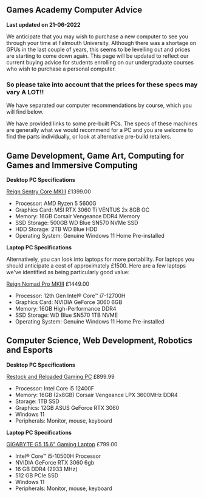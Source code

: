 ## Games Academy Computer Advice ##

**Last updated on 21-06-2022**

We anticipate that you may wish to purchase a new computer to see you through your time at Falmouth University. Although there was a shortage on GPUs in the last couple of years, this seems to be levelling out and prices are starting to come down again. This page will be updated to reflect our current buying advice for students enrolling on our undergraduate courses who wish to purchase a personal computer. 

### So please take into account that the prices for these specs may vary **A LOT!!**

We have separated our computer recommendations by course, which you will find below.

We have provided links to some pre-built PCs. The specs of these machines are generally what we would recommend for a PC and you are welcome to find the parts individually, or look at alternative pre-build retailers.

## Game Development, Game Art, Computing for Games and Immersive Computing

**Desktop PC Specifications**

[Reign Sentry Core MKIII](https://www.novatech.co.uk/pc/range/reignsentrycoremkiii.html) £1399.00

* Processor: AMD Ryzen 5 5600G
* Graphics Card: MSI RTX 3060 Ti VENTUS 2x 8GB OC
* Memory: 16GB Corsair Vengeance DDR4 Memory
* SSD Storage: 500GB WD Blue SN570 NVMe SSD
* HDD Storage: 2TB WD Blue HDD
* Operating System: Genuine Windows 11 Home Pre-installed

**Laptop PC Specifications**

Alternatively, you can look into laptops for more portability. For laptops you should anticipate a cost of approximately £1500. Here are a few laptops we've identified as being particularly good value: 

[Reign Nomad Pro MKIII](https://www.novatech.co.uk/laptop/range/reignnomadpromkiii.html) £1449.00

* Processor: 12th Gen Intel® Core™ i7-12700H
* Graphics Card: NVIDIA GeForce 3060 6GB
* Memory: 16GB High-Performance DDR4
* SSD Storage: WD Blue SN570 1TB NVME
* Operating System: Genuine Windows 11 Home Pre-installed

## Computer Science, Web Development, Robotics and Esports

**Desktop PC Specifications**

[Restock and Reloaded Gaming PC](https://www.scan.co.uk/products/scan-gamer-pba-intel-core-i5-12400f-16gb-ddr4-12gb-asus-rtx-3060-1tb-m2-ssd-win-11) £899.99

* Processor: Intel Core i5 12400F
* Memory: 16GB (2x8GB) Corsair Vengeance LPX 3600MHz DDR4
* Storage: 1TB SSD
* Graphics: 12GB ASUS GeForce RTX 3060
* Windows 11
* Peripherals: Monitor, mouse, keyboard

**Laptop PC Specifications**

[GIGABYTE G5 15.6" Gaming Laptop](https://www.currys.co.uk/products/gigabyte-g5-15.6-gaming-laptop-intel-core-i5-rtx-3060-512-gb-ssd-10233350.html) £799.00

* Intel® Core™ i5-10500H Processor
* NVIDIA GeForce RTX 3060 6gb
* 16 GB DDR4 (2933 MHz)
* 512 GB PCIe SSD
* Windows 11
* Peripherals: Monitor, mouse, keyboard





